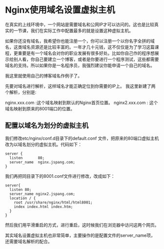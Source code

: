 # Nginx使用域名设置虚拟主机

在真实的上线环境中，一个网站是需要域名和公网IP才可以访问的。这也是比较真实的一节课，我们在实际工作中配置最多的就是设置这种虚拟主机。

如果你还没有域名，我希望你也能注册一个，你可以注册一个以你名字全拼的域名，这类域名资源还是比较丰富的。一年才几十元钱，这不仅仅是为了学习这篇课程，更重要是有一个域名会对你的职业发展有很多好处。比如你自己作的程序想展示给别人看，你自己要建立一个博客，或者是你要进行一个程序测试，这些都需要域名的支持。所以如果你是一名程序员，我强烈建议你能申请一个自己的域名。

我这里就使用自己的博客域名作例子了。

先要对域名进行解析，这样域名才能正确定位到你需要的IP上。 我这里新建了两个解析，分别是:

nginx.xxx.com :这个域名映射到默认的Nginx首页位置。
nginx2.xxx.com : 这个域名映射到原来的8001端口的位置。

## 配置以域名为划分的虚拟主机

我们修改etc/nginx/conf.d目录下的default.conf 文件，把原来的80端口虚拟主机改为以域名划分的虚拟主机。代码如下：

```()
server {
  listen       80;
  server_name  nginx.jspang.com;
}
```

我们再把同目录下的8001.conf文件进行修改，改成如下：

```()
server{
  listen 80;
  server_name nginx2.jspang.com;
  location / {
    root /usr/share/nginx/html/html8001;
    index index.html index.htm;
  }
}
```

然后我们用平滑重启的方式，进行重启，这时候我们在浏览器中访问这两个网页。

其实域名设置虚拟主机也非常简单，主要操作的是配置文件的server_name项，还需要域名解析的配合。